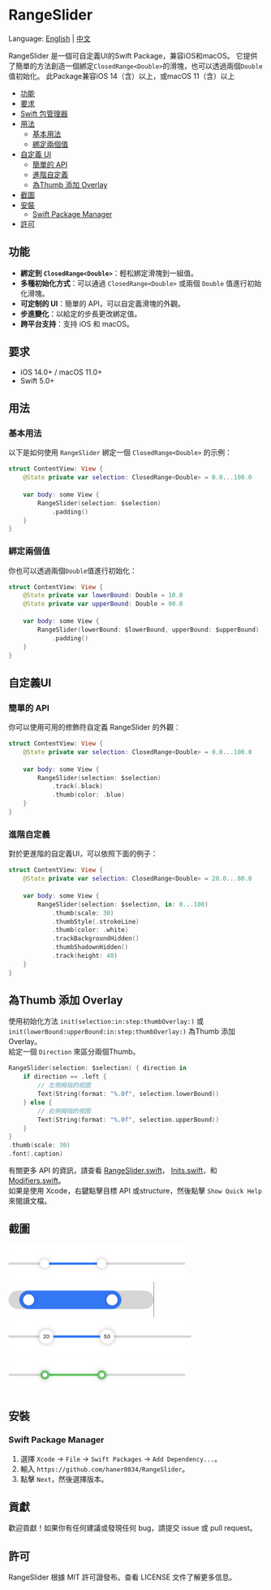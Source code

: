 # RangeSlider

Language: [English](README.md) | [中文](README_zh.md)

RangeSlider 是一個可自定義UI的Swift Package，兼容iOS和macOS。
它提供了簡單的方法創造一個綁定`ClosedRange<Double>`的滑塊，也可以透過兩個`Double`值初始化。
此Package兼容iOS 14（含）以上，或macOS 11（含）以上

- [功能](#功能)
- [要求](#要求)
- [Swift 包管理器](#swift-包管理器)
- [用法](#用法)
  - [基本用法](#基本用法)
  - [綁定兩個值](#綁定兩個值)
- [自定義 UI](#自定義-ui)
  - [簡單的 API](#簡單的-api)
  - [進階自定義](#進階自定義)
  - [為Thumb 添加 Overlay](#為thumb-添加-overlay)
- [截圖](#截圖)
- [安裝](#安裝)
  - [Swift Package Manager](#swift-package-manager)
- [許可](#許可)

## 功能

- **綁定到 `ClosedRange<Double>`**：輕松綁定滑塊到一組值。
- **多種初始化方式**：可以通過 `ClosedRange<Double>` 或兩個 `Double` 值進行初始化滑塊。
- **可定制的 UI**：簡單的 API，可以自定義滑塊的外觀。
- **步進變化**：以給定的步長更改綁定值。
- **跨平台支持**：支持 iOS 和 macOS。

## 要求

- iOS 14.0+ / macOS 11.0+
- Swift 5.0+

## 用法

### 基本用法
以下是如何使用 `RangeSlider` 綁定一個 `ClosedRange<Double>` 的示例：

```swift
struct ContentView: View {
    @State private var selection: ClosedRange<Double> = 0.0...100.0
    
    var body: some View {
        RangeSlider(selection: $selection)
            .padding()
    }
}
```

### 綁定兩個值
你也可以透過兩個`Double`值進行初始化：

```swift
struct ContentView: View {
    @State private var lowerBound: Double = 10.0
    @State private var upperBound: Double = 90.0
    
    var body: some View {
        RangeSlider(lowerBound: $lowerBound, upperBound: $upperBound)
            .padding()
    }
}
```

## 自定義UI

### 簡單的 API
你可以使用可用的修飾符自定義 RangeSlider 的外觀：

```swift
struct ContentView: View {
    @State private var selection: ClosedRange<Double> = 0.0...100.0
    
    var body: some View {
        RangeSlider(selection: $selection)
            .track(.black)
            .thumb(color: .blue)
    }
}
```

### 進階自定義
對於更進階的自定義UI，可以依照下面的例子：
```swift
struct ContentView: View {
    @State private var selection: ClosedRange<Double> = 20.0...80.0

    var body: some View {
        RangeSlider(selection: $selection, in: 0...100)
            .thumb(scale: 30)
            .thumbStyle(.strokeLine)
            .thumb(color: .white)
            .trackBackgroundHidden()
            .thumbShadownHidden()
            .track(height: 40)
    }
}
```

## 為Thumb 添加 Overlay
使用初始化方法 `init(selection:in:step:thumbOverlay:)` 或 `init(lowerBound:upperBound:in:step:thumbOverlay:)` 為Thumb 添加 Overlay。  
給定一個 `Direction` 來區分兩個Thumb。

```swift
RangeSlider(selection: $selection) { direction in
    if direction == .left {
        // 左侧拇指的视图
        Text(String(format: "%.0f", selection.lowerBound))
    } else {
        // 右侧拇指的视图
        Text(String(format: "%.0f", selection.upperBound))
    }
}
.thumb(scale: 30)
.font(.caption)
```

有關更多 API 的資訊，請查看 [RangeSlider.swift](Sources/RangeSlider/RangeSlider.swift)，
[Inits.swift](Sources/RangeSlider/Inits.swift)，和 [Modifiers.swift](Sources/RangeSlider/Views/Modifiers.swift)。  
如果是使用 Xcode，右鍵點擊目標 API 或structure，然後點擊 `Show Quick Help` 來閱讀文檔。

## 截圖

<div>
  <img src="Images/Screenshot/default.png" height=70>
  <img src="Images/Screenshot/track-larger.png" height=70>
  <img src="Images/Screenshot/withoverlay.png" height=70>
  <img src="Images/Screenshot/green-strokeline.png" height=70>
<div/>

## 安裝

### Swift Package Manager
1. 選擇 `Xcode` -> `File` -> `Swift Packages` -> `Add Dependency...`。
2. 輸入 `https://github.com/haner0834/RangeSlider`。
3. 點擊 `Next`，然後選擇版本。

## 貢獻

歡迎貢獻！如果你有任何建議或發現任何 bug，請提交 issue 或 pull request。

## 許可

RangeSlider 根據 MIT 許可證發布。查看 LICENSE 文件了解更多信息。
